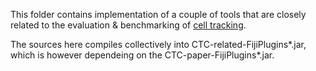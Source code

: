 This folder contains implementation of a couple of tools that are closely related to the evaluation & benchmarking of [cell tracking](http://www.celltrackingchallenge.net/).

The sources here compiles collectively into CTC-related-FijiPlugins\*.jar, which is however dependeing on the CTC-paper-FijiPlugins\*.jar.
